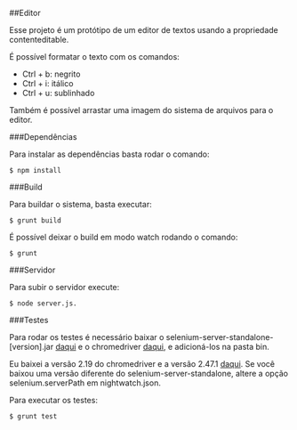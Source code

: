 ##Editor

Esse projeto é um protótipo de um editor de textos usando a propriedade contenteditable.

É possível formatar o texto com os comandos:

* Ctrl + b: negrito
* Ctrl + i: itálico
* Ctrl + u: sublinhado

Também é possível arrastar uma imagem do sistema de arquivos para o editor.

###Dependências

Para instalar as dependências basta rodar o comando:

    $ npm install

###Build

Para buildar o sistema, basta executar:

    $ grunt build

É possível deixar o build em modo watch rodando o comando:

    $ grunt

###Servidor

Para subir o servidor execute:

    $ node server.js.

###Testes

Para rodar os testes é necessário baixar o selenium-server-standalone-[version].jar [daqui](http://selenium-release.storage.googleapis.com/index.html) e o chromedriver [daqui](http://chromedriver.storage.googleapis.com/index.html), e adicioná-los na pasta bin.

Eu baixei a versão 2.19 do chromedriver e a versão 2.47.1 [daqui](http://selenium-release.storage.googleapis.com/2.47/selenium-server-standalone-2.47.1.jar). Se você baixou uma versão diferente do selenium-server-standalone, altere a opção selenium.serverPath em nightwatch.json.

Para executar os testes:

    $ grunt test

